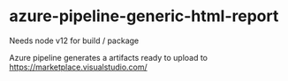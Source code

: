 # azure-pipeline-generic-html-report

Needs node v12 for build / package

Azure pipeline generates a artifacts ready to upload to https://marketplace.visualstudio.com/